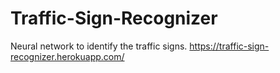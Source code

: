 # Traffic-Sign-Recognizer
Neural network to identify the traffic signs.
https://traffic-sign-recognizer.herokuapp.com/
